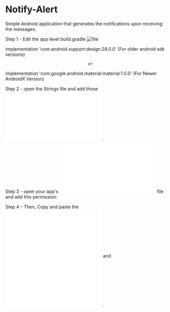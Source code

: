 # Notify-Alert

Simple Android application that generates the notifications upon receiving the messages.

Step 1 - Edit the app level build.gradle ![file](app/build.gradle)

implementation 'com.android.support:design:28.0.0'    (For older android sdk versions)

                                        or

implementation 'com.google.android.material:material:1.0.0'       (For Newer AndroidX Version)


Step 2 - open the Strings file and add those ![strings](app/src/main/res/values/strings.xml).

Step 3 - open your app's ![Manifest](app/src/main/AndroidManifest.xml) file and add this permission: <uses-permission android:name="android.permission.INTERNET"/>



Step 4 - Then, Copy and paste the ![layouts](app/src/main/res/layout/activity_main.xml) and ![java code](app/src/main/java/com/example/studetails/MainActivity.java) .
